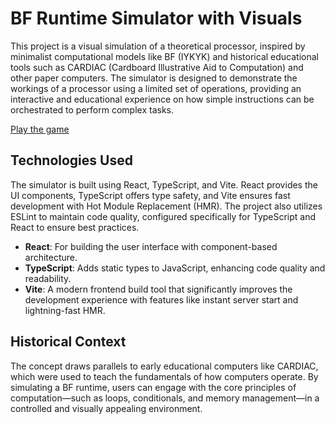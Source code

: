 # BF Runtime Simulator with Visuals

This project is a visual simulation of a theoretical processor, inspired by minimalist computational models like BF (IYKYK) and historical educational tools such as CARDIAC (Cardboard Illustrative Aid to Computation) and other paper computers. The simulator is designed to demonstrate the workings of a processor using a limited set of operations, providing an interactive and educational experience on how simple instructions can be orchestrated to perform complex tasks.

[Play the game](https://bf-visual.netlify.app/)

## Technologies Used

The simulator is built using React, TypeScript, and Vite. React provides the UI components, TypeScript offers type safety, and Vite ensures fast development with Hot Module Replacement (HMR). The project also utilizes ESLint to maintain code quality, configured specifically for TypeScript and React to ensure best practices.

- **React**: For building the user interface with component-based architecture.
- **TypeScript**: Adds static types to JavaScript, enhancing code quality and readability.
- **Vite**: A modern frontend build tool that significantly improves the development experience with features like instant server start and lightning-fast HMR.

## Historical Context

The concept draws parallels to early educational computers like CARDIAC, which were used to teach the fundamentals of how computers operate. By simulating a BF runtime, users can engage with the core principles of computation—such as loops, conditionals, and memory management—in a controlled and visually appealing environment.

